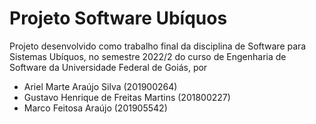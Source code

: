# Projeto Software Ubíquos

Projeto desenvolvido como trabalho final da disciplina de Software para Sistemas Ubíquos, no semestre 2022/2 do curso de Engenharia de Software da Universidade Federal de Goiás, por

* Ariel Marte Araújo Silva (201900264)
* Gustavo Henrique de Freitas Martins (201800227)
* Marco Feitosa Araújo (201905542)

